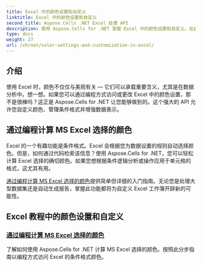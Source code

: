```yaml
---
title: Excel 中的颜色设置和自定义
linktitle: Excel 中的颜色设置和自定义
second_title: Aspose.Cells .NET Excel 处理 API
description: 使用 Aspose.Cells for .NET 掌握 Excel 中的颜色设置和自定义。在此分步教程中学习如何以编程方式计算 Excel 所选的颜色。
type: docs
weight: 27
url: /zh/net/color-settings-and-customization-in-excel/
---
```

## 介绍

使用 Excel 时，颜色不仅仅与美观有关 — 它们可以承载重要含义，尤其是在数据分析中。想一想。如果您可以通过编程方式访问或更改 Excel 中的颜色设置，那不是很棒吗？这正是 Aspose.Cells for .NET 让您能够做到的。这个强大的 API 允许您自定义颜色、管理条件格式并增强数据表示。

## 通过编程计算 MS Excel 选择的颜色

Excel 的一个有趣功能是条件格式。Excel 会根据您为数据设置的规则自动选择颜色。但是，如何通过代码检索该信息？使用 Aspose.Cells for .NET，您可以轻松计算 Excel 选择的确切颜色。如果您想根据条件逻辑分析或操作应用于单元格的格式，这尤其有用。

[通过编程计算 MS Excel 选择的颜色](./compute-color-chosen-by-ms-excel/)提供简单但详细的入门指南。无论您是处理大型数据集还是自动生成报告，掌握此功能都将为自定义 Excel 工作簿开辟新的可能性。

## Excel 教程中的颜色设置和自定义
### [通过编程计算 MS Excel 选择的颜色](./compute-color-chosen-by-ms-excel/)
了解如何使用 Aspose.Cells for .NET 计算 MS Excel 选择的颜色。按照此分步指南以编程方式访问 Excel 的条件格式颜色。